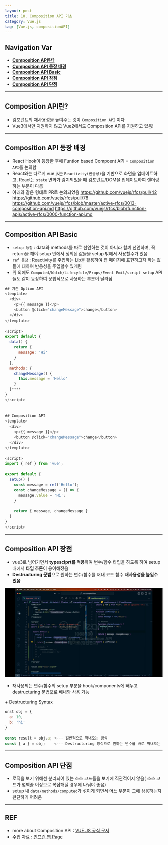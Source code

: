 ```yaml
---
layout: post
title: 10. Composition API 기초
category: Vue.js
tag: [Vue.js, compositionAPI]
---
```


## Navigation Var

- **[Composition API란?](#composition-api란)**
- **[Composition API 등장 배경](#composition-api-등장-배경)**
- **[Composition API Basic](#composition-api-basic)**
- **[Composition API 장점](#composition-api-장점)**
- **[Composition API 단점](#composition-api-단점)**

---

## Composition API란?

- 컴포넌트의 재사용성을 높여주는 것이 `Composition API` 이다
- Vue3에서만 지원하지 않고 Vue2에서도 Composition API를 지원하고 있음!

---

## Composition API 등장 배경

- React Hook이 등장한 후에 Funtion based Compoent API = `Composition API`를 논의함
- React와는 다르게 vue.js는 `Reactivity(반응성)`을 기반으로 화면을 업데이트하고, React는 `state` 변화가 감지되었을 때 컴포넌트/DOM을 업데이트하여 렌더링 하는 부분이 다름
- 아래와 같은 형태로 PR로 논의되었음
  https://github.com/vuejs/rfcs/pull/42
  https://github.com/vuejs/rfcs/pull/78
  https://github.com/vuejs/rfcs/blob/master/active-rfcs/0013-composition-api.md
  https://github.com/vuejs/rfcs/blob/function-apis/active-rfcs/0000-function-api.md

---

## Composition API Basic

- `setup 등장` : data와 methods를 따로 선언하는 것이 아니라 함꼐 선언하며, 꼭 return을 해야 setup 안에서 정의된 값들을 setup 밖에서 사용할수가 있음
- `ref 등장` : Reactivity를 주입하는 Lib을 활용하여 웹 페이지에 표현하고자 하는 값들에 대하여 반응성을 주입할수 있게됨
- 위 외에도 `Computed/Watch/Lifecyfcle/Props/Event Emit/script setup` API들도 같이 등장하여 문법적으로 사용하는 부분이 달라짐

```javascript
## 기존 Option API
<template>
  <div>
    <p>{{ message }}</p>
    <button @click="changeMessage">change</button>
  </div>
</template>

<script>
export default {
  data() {
    return {
      message: 'Hi'
    }
  },
  methods: {
    changeMessage() {
      this.message = 'Hello'
    }
  }****
}
</script>


## Composition API
<template>
  <div>
    <p>{{ message }}</p>
    <button @click="changeMessage">change</button>
  </div>
</template>

<script>
import { ref } from 'vue';

export default {
  setup() {
    const message = ref('Hello');
    const changeMessage = () => {
      message.value = 'Hi';
    }

    return { message, changeMessage }
  }
}
</script>


```

---

## Composition API 장점

- vue3로 넘어가면서 **typesciprt를 적용**하여 변수/함수 타입을 하도록 하여 setup 내에서 **타입 추론**이 용이해졌음
- **Destructuring 문법**으로 원하는 변수/함수를 꺼내 코드 함수 **재사용성을 높일수 있음**

<img src="/public/img/VueLecture/VuecompositionAPI.png">

- 재사용되는 변수/함수의 setup 부분을 hook/components에 빼두고 destructuring 문법으로 빼내와 사용 가능

\+ Destructuring Syntax

```javascript
onst obj = {
  a: 10,
  b: 'hi'
}

const result = obj.a; <--- 일반적으로 꺼내오는 방식
const { a } = obj;    <--- Destructuring 방식으로 원하는 변수를 바로 꺼내오는 방식임

```

---

## Composition API 단점

- 로직을 보기 위해선 분리되어 있는 소스 코드들을 보기에 직관적이지 않음( 소스 코드가 몇백줄 이상으로 복잡해질 경우에 나눠야 좋음)
- setup 내 `data/methods/computed`가 섞이게 되면서 어느 부분이 그에 상응하는지 판단하기 어려움

---

## REF

- more about Composition API : [VUE JS 공식 문서](https://vuejs.org/guide/extras/composition-api-faq.html)
- 수업 자료 : [인프런 웹 Page](https://joshua1988.github.io/vue-camp/reuse/composition.html)
